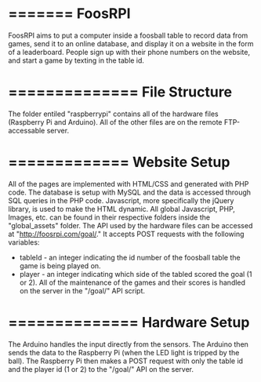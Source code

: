 =======
FoosRPI
=======

FoosRPI aims to put a computer inside a foosball table to record data from games, send it to an online database, 
and display it on a website in the form of a leaderboard. People sign up with their phone numbers on the website, and start a game by texting in the table id.

==============
File Structure
==============

The folder entiled "raspberrypi" contains all of the hardware files (Raspberry Pi and Arduino). All of the other files are on the remote FTP-accessable server.

=============
Website Setup
=============

All of the pages are implemented with HTML/CSS and generated with PHP code. The database is setup with MySQL and the data is accessed through SQL queries in the PHP code. Javascript, more specifically the jQuery library, is used to make the HTML dynamic. All global Javascript, PHP, Images, etc. can be found in their respective folders inside the "global_assets" folder. The API used by the hardware files can be accessed at "http://foosrpi.com/goal/." It accepts POST requests with the following variables:
 * tableId - an integer indicating the id number of the foosball table the game is being played on.
 * player - an integer indicating which side of the tabled scored the goal (1 or 2).
 All of the maintenance of the games and their scores is handled on the server in the "/goal/" API script.

==============
Hardware Setup
==============

The Arduino handles the input directly from the sensors. The Arduino then sends the data to the Raspberry Pi (when the LED light is tripped by the ball). The Raspberry Pi then makes a POST request with only the table id and the player id (1 or 2) to the "/goal/" API on the server.